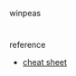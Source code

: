 winpeas
#
reference 
- [cheat sheet](https://redtm.com/docs/privilege-escalation/2020-07-privilege-escalation/windows-privilege-escalation-cheatsheet-for-oscp/)